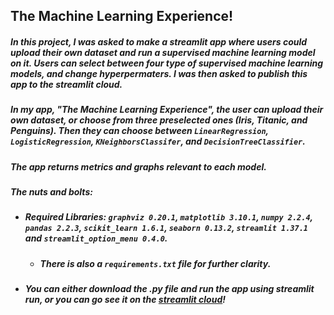 ## The Machine Learning Experience!
##### In this project, I was asked to make a streamlit app where users could upload their own dataset and run a supervised machine learning model on it. Users can select between four type of supervised machine learning models, and change hyperpermaters. I was then asked to publish this app to the streamlit cloud. 
##### In my app, "The Machine Learning Experience", the user can upload their own dataset, or choose from three preselected ones (Iris, Titanic, and Penguins). Then they can choose between `LinearRegression`, `LogisticRegression`, `KNeighborsClassifer`, and `DecisionTreeClassifier`. 
##### The app returns metrics and graphs relevant to each model. 
##### The nuts and bolts:
- ##### Required Libraries: `graphviz 0.20.1`, `matplotlib 3.10.1`, `numpy 2.2.4`, `pandas 2.2.3`, `scikit_learn 1.6.1`, `seaborn 0.13.2`, `streamlit 1.37.1` and `streamlit_option_menu 0.4.0`.
   - ##### There is also a `requirements.txt` file for further clarity.
- ##### You can either download the .py file and run the app using streamlit run, or you can go see it on the [streamlit cloud](https://jtmachinelearning.streamlit.app)!   
